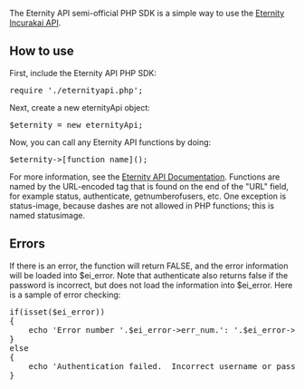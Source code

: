 The Eternity API semi-official PHP SDK is a simple way to use the <a href="http://api.eternityincurakai.com">Eternity Incurakai API</a>.
<h2>How to use</h2>
First, include the Eternity API PHP SDK:
<pre>require './eternityapi.php';</pre>
Next, create a new eternityApi object:
<pre>$eternity = new eternityApi;</pre>
Now, you can call any Eternity API functions by doing:
<pre>$eternity->[function name]();</pre>
For more information, see the <a href="http://api.eternityincurakai.com/documentation">Eternity API Documentation</a>.  Functions are named by the URL-encoded tag that is found on the end of the "URL" field, for example status, authenticate, getnumberofusers, etc.  One exception is status-image, because dashes are not allowed in PHP functions; this is named statusimage.
<h2>Errors</h2>
If there is an error, the function will return FALSE, and the error information will be loaded into $ei_error.  Note that authenticate also returns false if the password is incorrect, but does not load the information into $ei_error.
Here is a sample of error checking:
<pre>
if(isset($ei_error))
{
	echo 'Error number '.$ei_error->err_num.': '.$ei_error->err_desc;
}
else
{
	echo 'Authentication failed.  Incorrect username or password.';
}
</pre>
